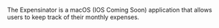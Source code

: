 The Expensinator is a macOS (IOS Coming Soon) application that allows users to keep track of their monthly expenses. 
